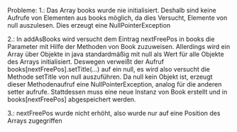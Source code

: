 Probleme:
1.:
Das Array books wurde nie initialisiert. Deshalb sind keine Aufrufe von Elementen aus books möglich, da dies Versucht, Elemente von null auszulesen. Dies erzeugt eine NullPointerException

2.:
In addAsBooks wird versucht dem Eintrag nextFreePos in books die Parameter mit Hilfe der Methoden von Book zuzuweisen. Allerdings wird ein Array über Objekte in java standardmäßig mit null als Wert für alle Objekte des Arrays initialisiert. Deswegen verweißt der Aufruf books\[nextFreePos\].setTitle(...) auf ein null, es wird also versucht die Methode setTitle von null auszuführen. Da null kein Objekt ist, erzeugt dieser Methodenaufruf eine NullPointerException, analog für die anderen setter aufrufe. Stattdessen muss eine neue Instanz von Book erstellt und in books\[nextFreePos\] abgespeichert werden.

3.:
nextFreePos wurde nicht erhöht, also wurde nur auf eine Position des Arrays zugegriffen